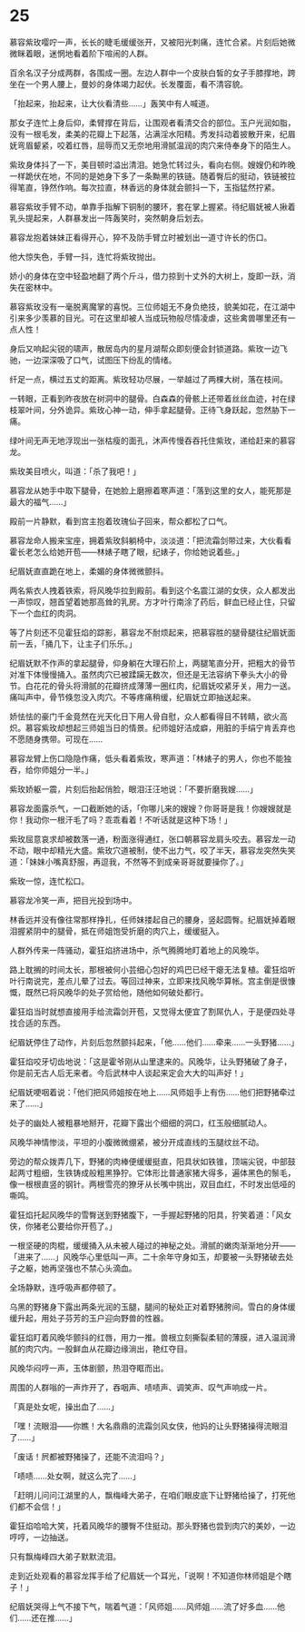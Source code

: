 # 25

慕容紫玫嘤咛一声，长长的睫毛缓缓张开，又被阳光刺痛，连忙合紧。片刻后她微微眯着眼，迷惘地看着阶下喧闹的人群。

百余名汉子分成两群，各围成一圈。左边人群中一个皮肤白皙的女子手膝撑地，跨坐在一个男人腰上，曼妙的身体竭力起伏。长发覆面，看不清容貌。

「抬起来，抬起来，让大伙看清些……」轰笑中有人喊道。

那女子连忙上身后仰，柔臂撑在背后，让围观者看清交合的部位。玉户光润如脂，没有一根毛发，柔美的花瓣上下起落，沾满淫水阳精。秀发抖动着披散开来，纪眉妩弯眉颦紧，咬着红唇，屈辱而又无奈地用滑腻温润的肉穴来侍奉身下的陌生人。

紫玫身体抖了一下，美目顿时溢出清泪。她急忙转过头，看向右侧。嫂嫂仍和昨晚一样跪伏在地，不同的是她身下多了一条黝黑的铁链。随着臀后的挺动，铁链被拉得笔直，铮然作响。每次拉直，林香远的身体就会颤抖一下，玉指猛然拧紧。

慕容紫玫手臂不动，单靠手指解下铜制的腰环，套在掌上握紧。待纪眉妩被人揪着乳头提起来，人群暴发出一阵轰笑时，突然朝身后划去。

慕容龙抱着妹妹正看得开心，猝不及防手臂立时被划出一道寸许长的伤口。

他大惊失色，手臂一抖，连忙将紫玫抛出。

娇小的身体在空中轻盈地翻了两个斤斗，借力掠到十丈外的大树上，旋即一跃，消失在密林中。

慕容紫玫没有一毫脱离魔掌的喜悦。三位师姐无不身负绝技，貌美如花，在江湖中引来多少羡慕的目光。可在这里却被人当成玩物般尽情凌虐，这些禽兽哪里还有一点人性！

身后又响起尖锐的啸声，散居岛内的星月湖帮众即刻便会封锁道路。紫玫一边飞驰，一边深深吸了口气，试图压下纷乱的情绪。

纤足一点，横过五丈的距离。紫玫轻功尽展，一举越过了两棵大树，落在枝间。

一转眼，正看到昨夜放在树洞中的腿骨。白森森的骨骸上还带着丝丝血迹，衬在绿枝翠叶间，分外诡异。紫玫心神一动，伸手拿起腿骨。正待飞身跃起，忽然胁下一痛。

绿叶间无声无地浮现出一张枯瘦的面孔，沐声传慢吞吞托住紫玫，递给赶来的慕容龙。

紫玫美目喷火，叫道：「杀了我吧！」

慕容龙从她手中取下腿骨，在她脸上磨擦着寒声道：「落到这里的女人，能死那是最大的福气……」

殿前一片静默，看到宫主抱着玫瑰仙子回来，帮众都松了口气。

慕容龙命人搬来宝座，拥着紫玫斜躺椅中，淡淡道：「把流霜剑带过来，大伙看看霍长老怎么给她开苞——林婊子瞎了眼，纪婊子，你给她说着些。」

纪眉妩直直跪在地上，柔媚的身体微微颤抖。

两名紫衣人拽着铁索，将风晚华拉到殿前。看到这个名震江湖的女侠，众人都发出一声惊叹，翘首望着她那高耸的乳房。方才叶行南涂了药后，鲜血已经止住，只留下一个血红的肉洞。

等了片刻还不见霍狂焰的踪影，慕容龙不耐烦起来，把慕容胜的腿骨腿往纪眉妩面前一丢，「捅几下，让主子们乐乐。」

纪眉妩默不作声的拿起腿骨，仰身躺在大理石阶上，两腿笔直分开，把粗大的骨节对准下体慢慢捅入。虽然肉穴已被蹂躏无数次，但还是无法容纳下拳头大小的骨节。白花花的骨头将滑腻的花瓣挤成薄薄一圈红肉，纪眉妩咬紧牙关，用力一送。痛叫声中，骨节倏忽没入肉穴。不等疼痛稍缓，纪眉妩立即抽送起来。

娇怯怯的豪门千金竟然在光天化日下用人骨自慰，众人都看得目不转睛，欲火高炽。慕容紫玫却想起三师姐当日的情景。纪师姐好洁成癖，用脏的手绢宁肯丢弃也不愿随身携带。可现在……

慕容龙臂上伤口隐隐作痛，低头看着紫玫，寒声道：「林婊子的男人，你也不能独吞，给你师姐分一半。」

紫玫娇躯一震，片刻后抬起俏脸，眼泪汪汪地说：「不要折磨我嫂……」

慕容龙面露杀气，一口截断她的话，「你哪儿来的嫂嫂？你哥哥是我！你嫂嫂就是你！我动你一根汗毛了吗？乖乖看着！不听话就是这种下场！」

紫玫屈意哀求却被数落一通，粉面涨得通红，张口朝慕容龙肩头咬去。慕容龙一动不动，眼中却精光大盛。紫玫穴道被制，使不出力气，咬了半天，慕容龙突然失笑道：「妹妹小嘴真舒服，再逗我，不然等不到成亲哥哥就要操你了。」

紫玫一惊，连忙松口。

慕容龙冷笑一声，把目光投到场中。

林香远并没有像往常那样挣扎，任师妹搂起自己的腰身，竖起圆臀。纪眉妩掉着眼泪握紧阴中的腿骨，抵在师姐饱受折磨的肉穴上，缓缓挺入。

人群外传来一阵骚动，霍狂焰挤进场中，杀气腾腾地盯着地上的风晚华。

路上耽搁的时间太长，那根被何小芸细心包好的鸡巴已经干瘪无法复植。霍狂焰听叶行南说完，差点儿晕了过去。等回过神来，立即来找风晚华算帐。宫主倒是很慷慨，既然已将风晚华的处子赏给他，随他如何破处都行。

霍狂焰当时就想直接用手给流霜剑开苞，又觉得太便宜了割屌仇人，于是便四处寻找合适的东西。

纪眉妩停住了动作，片刻后忽然颤抖起来，「他……他们……牵来……一头野猪……」

霍狂焰咬牙切齿地说：「这是霍爷刚从山里逮来的。风晚华，让头野猪破了身子，你是前无古人后无来者。今后武林中人谈起来定会大大的叫声好！」

纪眉妩哽咽着说：「他们把风师姐按在地上……风师姐手上有伤……他们把野猪牵过来了……」

处子的幽处人被粗暴地掰开，花瓣下露出个细细的洞口，红玉般细腻动人。

风晚华神情惨淡，平坦的小腹微微绷紧，被分开成直线的玉腿纹丝不动。

旁边的帮众拨弄几下，野猪的肉棒便缓缓挺直，阳具状如铁锥，顶端尖锐，中部鼓起两寸粗细，生铁铸成般粗黑狰狞。它体形比普通家猪大得多，遍体黑色的鬃毛，像一根根直竖的钢针。两根雪亮的獠牙从长嘴中挑出，双目血红，不时发出低哑的嘶鸣。

霍狂焰托起风晚华的雪臀送到野猪腹下，一手握起野猪的阳具，狞笑着道：「风女侠，你猪老公要给你开苞了。」

一根坚硬的肉棍，缓缓捅入从未被人碰过的神秘之处。滑腻的嫩肉渐渐地分开——「进来了……」风晚华心里低叫一声。二十余年守身如玉，却要被一头野猪破去处子之躯，她再坚强也不禁心头滴血。

全场静默，连呼吸声都停顿了。

乌黑的野猪身下露出两条光润的玉腿，腿间的秘处正对着野猪胯间。雪白的身体缓缓升起，用处子芬芳的玉户迎向野兽的性器。

霍狂焰盯着风晚华颤抖的红唇，用力一推。兽根立刻撕裂柔韧的薄膜，进入温润滑腻的肉穴内。一股鲜血从花瓣边缘淌出，艳红夺目。

风晚华闷哼一声，玉体剧颤，热泪夺眶而出。

周围的人群嗡的一声炸开了，吞咽声、啧啧声、调笑声、叹气声响成一片。

「真是处女呢，操出血了……」

「嘿！流眼泪——你瞧！大名鼎鼎的流霜剑风女侠，他妈的让头野猪操得流眼泪了……」

「废话！屄都被野猪操了，还能不流泪吗？」

「啧啧……处女啊，就这么完了……」

「赶明儿问问江湖里的人，飘梅峰大弟子，在咱们眼皮底下让野猪给操了，打死他们都不会信！」

霍狂焰哈哈大笑，托着风晚华的腰臀不住挺动。那头野猪也尝到肉穴的美妙，一边哼哼，一边抽送。

只有飘梅峰四大弟子默默流泪。

走到近处观看的慕容龙挥手给了纪眉妩一个耳光，「说啊！不知道你林师姐是个瞎子！」

纪眉妩哭得上气不接下气，喘着气道：「风师姐……风师姐……流了好多血……他们……还在推……」

